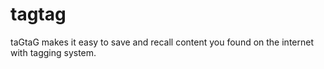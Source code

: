 # tagtag

taGtaG makes it easy to save and recall content you found on the internet with tagging system.
